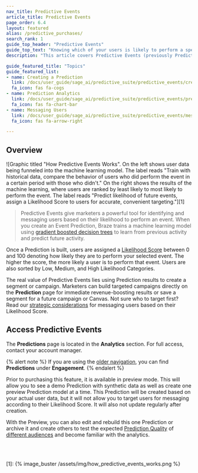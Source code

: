 ```yaml
---
nav_title: Predictive Events
article_title: Predictive Events
page_order: 6.4
layout: featured
alias: /predictive_purchases/
search_rank: 1
guide_top_header: "Predictive Events"
guide_top_text: "Knowing which of your users is likely to perform a specific event—like a purchase—is a crucial insight for growing businesses. Without it, how do you decide which campaigns to build? Who should receive discounts and promotions? Where to spend a limited budget? Braze helps answer these questions with Predictive Events (previously Predictive Purchases), a machine learning model that makes it easy for marketing teams to understand future behavior and focus their resources on engagement and revenue-maximizing campaigns."
description: "This article covers Predictive Events (previously Predictive Purchases), a tool that gives marketers the ability to identify and message users based on their likelihood to perform an event."

guide_featured_title: "Topics"
guide_featured_list:
- name: Creating a Prediction
  link: /docs/user_guide/sage_ai/predictive_suite/predictive_events/creating_an_event_prediction/
  fa_icon: fas fa-cogs
- name: Prediction Analytics
  link: /docs/user_guide/sage_ai/predictive_suite/predictive_events/prediction_analytics/
  fa_icon: fas fa-chart-bar
- name: Messaging Users
  link: /docs/user_guide/sage_ai/predictive_suite/predictive_events/messaging_users/
  fa_icon: fas fa-arrow-right

---
```


## Overview

![Graphic titled "How Predictive Events Works". On the left shows user data being funneled into the machine learning model. The label reads "Train with historical data, compare the behavior of users who did perform the event in a certain period with those who didn't." On the right shows the results of the machine learning, where users are ranked by least likely to most likely to perform the event. The label reads "Predict likelihood of future events, assign a Likelihood Score to users for accurate, convenient targeting."][1]

> Predictive Events give marketers a powerful tool for identifying and messaging users based on their likelihood to perform an event. When you create an Event Prediction, Braze trains a machine learning model using [gradient boosted decision trees](https://en.wikipedia.org/wiki/Gradient_boosting) to learn from previous activity and predict future activity.

Once a Prediction is built, users are assigned a [Likelihood Score]({{site.baseurl}}/user_guide/predictive_suite/predictive_purchases/prediction_analytics/#purchase_score) between 0 and 100 denoting how likely they are to perform your selected event. The higher the score, the more likely a user is to perform that event. Users are also sorted by Low, Medium, and High Likelihood Categories.

The real value of Predictive Events lies using Prediction results to create a segment or campaign. Marketers can build targeted campaigns directly on the **Prediction** page for immediate revenue-boosting results or save a segment for a future campaign or Canvas. Not sure who to target first? Read our [strategic considerations]({{site.baseurl}}/user_guide/predictive_suite/predictive_purchases/messaging_users/#strategy) for messaging users based on their Likelihood Score.

## Access Predictive Events

The **Predictions** page is located in the **Analytics** section. For full access, contact your account manager.

{% alert note %}
If you are using the [older navigation]({{site.baseurl}}/navigation), you can find **Predictions** under **Engagement**.
{% endalert %}

Prior to purchasing this feature, it is available in preview mode. This will allow you to see a demo Prediction with synthetic data as well as create one preview Prediction model at a time. This Prediction will be created based on your actual user data, but it will not allow you to target users for messaging according to their Likelihood Score. It will also not update regularly after creation.

With the Preview, you can also edit and rebuild this one Prediction or archive it and create others to test the expected [Prediction Quality]({{site.baseurl}}/user_guide/predictive_suite/predictive_purchases/prediction_analytics/#prediction_quality) of [different audiences]({{site.baseurl}}/user_guide/predictive_suite/predictive_purchases/creating_a_purchase_prediction/#audience) and become familiar with the analytics.

<br><br>

[1]: {% image_buster /assets/img/how_predictive_events_works.png %}


